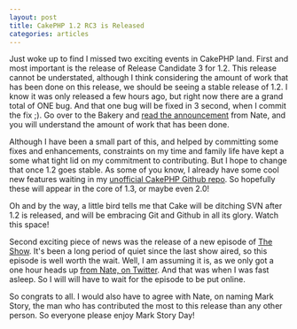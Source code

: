 ```yaml
--- 
layout: post
title: CakePHP 1.2 RC3 is Released
categories: articles
---
```

Just woke up to find I missed two exciting events in CakePHP land. First and most important is the release of Release Candidate 3 for 1.2. This release cannot be understated, although I think considering the amount of work that has been done on this release, we should be seeing a stable release of 1.2. I know it was only released a few hours ago, but right now there are a grand total of ONE bug. And that one bug will be fixed in 3 second, when I commit the fix ;). Go over to the Bakery and <a href="http://bakery.cakephp.org/articles/view/release-cakephp-rc3-the-rc-of-triumph">read the announcement</a> from Nate, and you will understand the amount of work that has been done.

Although I have been a small part of this, and helped by committing some fixes and enhancements, constraints on my time and family life have kept a some what tight lid on my commitment to contributing. But I hope to change that once 1.2 goes stable. As some of you know, I already have some cool new features waiting in my <a href="http://github.com/joelmoss/cakephp">unofficial CakePHP Github repo</a>. So hopefully these will appear in the core of 1.3, or maybe even 2.0!

Oh and by the way, a little bird tells me that Cake will be ditching SVN after 1.2 is released, and will be embracing Git and Github in all its glory. Watch this space!

Second exciting piece of news was the release of a new episode of <a href="http://live.cakephp.org/">The Show</a>. It's been a long period of quiet since the last show aired, so this episode is well worth the wait. Well, I am assuming it is, as we only got a one hour heads up <a href="http://twitter.com/nateabele/statuses/942894584">from Nate, on Twitter</a>. And that was when I was fast asleep. So I will will have to wait for the episode to be put online.

So congrats to all. I would also have to agree with Nate, on naming Mark Story, the man who has contributed the most to this release than any other person. So everyone please enjoy Mark Story Day!
